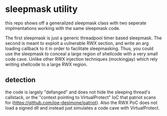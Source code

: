# sleepmask utility

this repo shows off a generalized sleepmask class with two seperate implmentations working with the same sleepmask code. 

The first sleepmask is just a generic threadpool timer based sleepmask. The second is meant to exploit a vulnerable RWX section, and write an arg loading callback to it in order to facilitate sleepmasking. Thus, you could use the sleepmask to conceal a large region of shellcode with a very small code cave. Unlike other RWX injection techniques (mockingjay) which rely writing shellcode to a large RWX region.

## detection 

the code is largely "defanged" and does not hide the sleeping thread's callstack, or the "context pointing to VirtualProtect" IoC that patriot scans for (https://github.com/joe-desimone/patriot). Also the RWX PoC does not load a signed dll and instead just simulates a code cave with VirtualProtect.